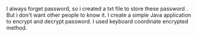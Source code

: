I always forget  password, so i created a txt file to store these password . 
But i don't want other people to know it. 
I create a simple Java application to encrypt and decrypt password.
I used keyboard coordinate encrypted method.
